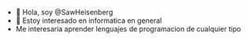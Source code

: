 - 👋 Hola, soy @SawHeisenberg
- 👀 Estoy interesado en informatica en general 
- Me interesaria aprender lenguajes de programacion de cualquier tipo


